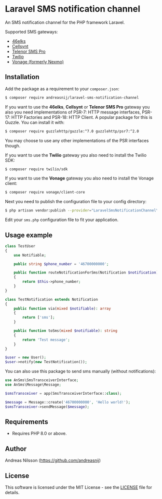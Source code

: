 # Laravel SMS notification channel

An SMS notification channel for the PHP framework Laravel.

Supported SMS gateways:

- [46elks](https://46elks.com/)                         
- [Cellsynt](https://www.cellsynt.com)     
- [Telenor SMS Pro](https://www.smspro.se/)   
- [Twilio](https://www.twilio.com)     
- [Vonage (formerly Nexmo)](https://www.vonage.com) 



## Installation
Add the package as a requirement to your `composer.json`:
```bash
$ composer require andreasnij/laravel-sms-notification-channel
```

If you want to use the **46elks**, **Cellsynt** or **Telenor SMS Pro** gateway you also you need
implementations of PSR-7: HTTP message interfaces, PSR-17: HTTP Factories and
PSR-18: HTTP Client. A popular package for this is Guzzle. You can install it with:

```bash
$ composer require guzzlehttp/guzzle:^7.0 guzzlehttp/psr7:^2.0
```

You may choose to use any other implementations of the PSR interfaces though.


If you want to use the **Twilio** gateway you also need to install the Twilio SDK:

```bash
$ composer require twilio/sdk
```

If you want to use the **Vonage** gateway you also need to install the Vonage client:

```bash
$ composer require vonage/client-core
```

Next you need to publish the configuration file to your config directory:

```bash
$ php artisan vendor:publish --provider="LaravelSmsNotificationChannel\ServiceProvider" --tag="config"
```

Edit your `sms.php` configuration file to fit your application.



## Usage example
```php
class TestUser 
{
    use Notifiable;

    public string $phone_number = '46700000000';

    public function routeNotificationForSms(Notification $notification): ?string
    {
        return $this->phone_number;
    }
}

class TestNotification extends Notification
{
    public function via(mixed $notifiable): array
    {
        return ['sms'];
    }

    public function toSms(mixed $notifiable): string
    {
        return 'Test message';
    }
}

$user = new User();
$user->notify(new TestNotification());
```

You can also use this package to send sms manually (without notifications):

```php
use AnSms\SmsTransceiverInterface;
use AnSms\Message\Message;

$smsTransceiver = app(SmsTransceiverInterface::class);

$message = Message::create('46700000000', 'Hello world!');
$smsTransceiver->sendMessage($message);
```



## Requirements
- Requires PHP 8.0 or above.

## Author
Andreas Nilsson (<https://github.com/andreasnij>)

## License
This software is licensed under the MIT License - see the [LICENSE](LICENSE.md) file for details.
